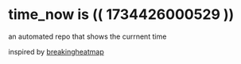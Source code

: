# time_now is (( 1734426000529 ))

an automated repo that shows the currnent time

inspired by [breakingheatmap](https://github.com/breakingheatmap/breakingheatmap)